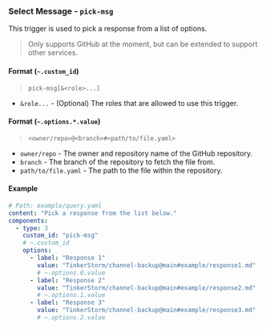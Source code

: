 

### Select Message - `pick-msg`

This trigger is used to pick a response from a list of options.

> Only supports GitHub at the moment, but can be extended to support other services.

#### Format (`~.custom_id`)

> `pick-msg[&<role>...]`

- `&role...` - (Optional) The roles that are allowed to use this trigger.

#### Format (`~.options.*.value`)

> `<owner/repo>@<branch>#<path/to/file.yaml>`

- `owner/repo` - The owner and repository name of the GitHub repository.
- `branch` - The branch of the repository to fetch the file from.
- `path/to/file.yaml` - The path to the file within the repository.

#### Example

```yaml
# Path: example/query.yaml
content: "Pick a response from the list below."
components:
  - type: 3
    custom_id: "pick-msg"
    # ~.custom_id
    options:
      - label: "Response 1"
        value: "TinkerStorm/channel-backup@main#example/response1.md"
        # ~.options.0.value
      - label: "Response 2"
        value: "TinkerStorm/channel-backup@main#example/response2.md"
        # ~.options.1.value
      - label: "Response 3"
        value: "TinkerStorm/channel-backup@main#example/response3.md"
        # ~.options.2.value
```
